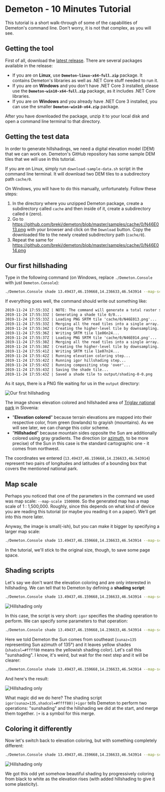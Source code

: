 # Demeton - 10 Minutes Tutorial

This tutorial is a short walk-through of some of the capabilities of Demeton's command line. Don't worry, it is not that complex, as you will see.

## Getting the tool
First of all, download the [latest release](https://github.com/breki/demeton/releases/latest). There are several packages available in the release:
- If you are on **Linux**, use **`Demeton-linux-x64-full.zip`** package. It contains Demeton's libraries as well as .NET Core stuff needed to run it.
- If you are on **Windows** and you don't have .NET Core 3 installed, please use the **`Demeton-win10-x64-full.zip`** package, as it includes .NET Core libraries.
- If you are on **Windows** and you already have .NET Core 3 installed, you can use the smaller **`Demeton-win10-x64.zip`** package.

After you have downloaded the package, unzip it to your local disk and open a command line terminal to that directory.

## Getting the test data
In order to generate hillshadings, we need a digital elevation model (DEM) that we can work on. Demeton's GitHub repository has some sample DEM tiles that we will use in this tutorial. 

If you are on Linux, simply run `download-sample-data.sh` script in the command line terminal. It will download two DEM tiles to a subdirectory path `cache/0`.

On Windows, you will have to do this manually, unfortunately. Follow these steps:
1. In the directory where you unzipped Demeton package, create a subdirectory called `cache` and then inside of it, create a subdirectory called `0` (zero).
1. Go to https://github.com/breki/demeton/blob/master/samples/cache/0/N46E013.png with your browser and click on the `Download` button. Copy the downloaded file to the newly created subdirectory path (`cache/0`).
1. Repeat the same for https://github.com/breki/demeton/blob/master/samples/cache/0/N46E014.png

## Our first hillshading

Type in the following command (on Windows, replace `./Demeton.Console` with just `Demeton.Console`):

```sh
./Demeton.Console shade 13.49437,46.159668,14.236633,46.543914 --map-scale 1500000
```

If everything goes well, the command should write out something like:
```txt
2019-11-24 17:55:33Z | NOTE: The command will generate a total raster size of 650x488 pixels (1x1 tiles).
2019-11-24 17:55:33Z | Generating a shade tile 0/0...
2019-11-24 17:55:33Z | Loading PNG SRTM tile 'cache/0/N46E013.png'...
2019-11-24 17:55:33Z | Merging all the read tiles into a single array...
2019-11-24 17:55:34Z | Creating the higher-level tile by downsampling...
2019-11-24 17:55:36Z | Writing SRTM tile l1e06n24...
2019-11-24 17:55:37Z | Loading PNG SRTM tile 'cache/0/N46E014.png'...
2019-11-24 17:55:38Z | Merging all the read tiles into a single array...
2019-11-24 17:55:38Z | Creating the higher-level tile by downsampling...
2019-11-24 17:55:41Z | Writing SRTM tile l1e07n24...
2019-11-24 17:55:42Z | Running elevation coloring step...
2019-11-24 17:55:42Z | Running igor hillshading step...
2019-11-24 17:55:43Z | Running compositing step 'over'...
2019-11-24 17:55:43Z | Saving the shade tile...
2019-11-24 17:55:43Z | Saved a shade tile to output/shading-0-0.png
```

As it says, there is a PNG file waiting for us in the `output` directory:

![Our first hillshading](images/tutorial-first.png)

The image shows elevation colored and hillshaded area of [Triglav national park](https://www.tnp.si/en/visit/) in Slovenia:
- "**Elevation colored**" because terrain elevations are mapped into their respective color, from green (lowlands) to grayish (mountains). As we will see later, we can change this color scheme.
- "**Hillshaded**" because mountain sides opposite the Sun are additionally colored using gray gradients. The direction (or [azimuth](https://en.wikipedia.org/wiki/Azimuth), to be more precise) of the Sun in this case is the standard cartographic one - it comes from northwest.

The coordinates we entered (`13.49437,46.159668,14.236633,46.543914`) represent two pairs of longitudes and latitudes of a bounding box that covers the mentioned national park.

## Map scale
Perhaps you noticed that one of the parameters in the command we used was map scale: `--map-scale 1500000`. So the generated map has a map scale of 1 : 1,500,000. Roughly, since this depends on what kind of device you are reading this tutorial (or maybe you reading it on a paper). We'll get into this more later.

Anyway, the image is small(-ish), but you can make it bigger by specifying a larger map scale:
```sh
./Demeton.Console shade 13.49437,46.159668,14.236633,46.543914 --map-scale 1000000
```

In the tutorial, we'll stick to the original size, though, to save some page space.

## Shading scripts
Let's say we don't want the elevation coloring and are only interested in hillshading. We can tell that to Demeton by defining a **shading script**:

```sh
./Demeton.Console shade 13.49437,46.159668,14.236633,46.543914 --map-scale 1500000 --shading-script igor
```

![Hillshading only](images/tutorial-hillshading.png)

In this case, the script is very short: `igor` specifies the shading operation to perform. We can specify some parameters to that operation:

```sh
./Demeton.Console shade 13.49437,46.159668,14.236633,46.543914 --map-scale 1500000 --shading-script "igor(sunaz=135,shadcol=#ffff80)"
```

Here we told Demeton the Sun comes from southeast (`sunaz=135` representing Sun azimuth of 135°) and it leaves yellow shades (`shadcol=#ffff80` means the yellowish shading color). Let's call this "sunshading". I know, it's weird, but wait for the next step and it will be clearer:

```sh
./Demeton.Console shade 13.49437,46.159668,14.236633,46.543914 --map-scale 1500000 --shading-script "igor(sunaz=135,shadcol=#ffff80)|+igor"
```

And here's the result:

![Hillshading only](images/tutorial-sunshading.png)

What magic did we do here? The shading script `igor(sunaz=135,shadcol=#ffff80)|+igor` tells Demeton to perform two operations: "sunshading" and the hillshading we did at the start, and merge them together. `|+` is a symbol for this merge.

## Coloring it differently
Now let's switch back to elevation coloring, but with something completely different:
```sh
./Demeton.Console shade 13.49437,46.159668,14.236633,46.543914 --map-scale 1500000 --shading-script "elecolor(scale=0:#000000;3000:#ffffff;none:#00000000)|+igor"
```

![Hillshading only](images/tutorial-skeleton.png)

We got this odd yet somehow beautiful shading by progressively coloring from black to white as the elevation rises (with added hillshading to give it some plasticity).